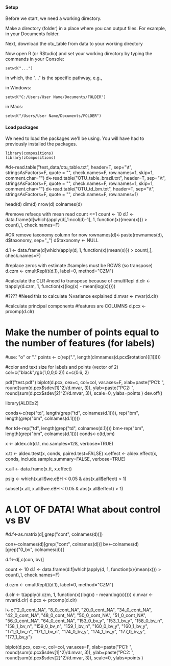 #### Setup

Before we start, we need a working directory.

Make a directory (folder) in a place where you can output files. For example, in your Documents folder.

Next, download the otu_table from data to your working directory

Now open R (or RStudio) and set your working directory by typing the commands in your Console:
````
setwd("...")
````

in which, the "..." is the specific pathway, e.g.,

in Windows: 
````
setwd("C:/Users/User Name/Documents/FOLDER")
````
in Macs:
````
setwd("/Users/User Name/Documents/FOLDER")
````

#### Load packages
We need to load the packages we'll be using. You will have had to previously installed the packages.
````
library(compositions)
library(zCompositions)
````

#d<-read.table("test_data/otu_table.txt", header=T, sep="\t", stringsAsFactors=F, quote = "", check.names=F, row.names=1, skip=1, comment.char="")
d<-read.table("OTU_table_brazil.txt", header=T, sep="\t", stringsAsFactors=F, quote = "", check.names=F, row.names=1, skip=1, comment.char="")
d<-read.table("OTU_td_bm.txt", header=T, sep="\t", stringsAsFactors=F, quote = "", check.names=F, row.names=1)


head(d)
dim(d)
nrow(d)
colnames(d)


#remove refseqs with mean read count <=1
count <- 10
d.1 <- data.frame(d[which(apply(d[,1:ncol(d)-1], 1, function(x){mean(x)}) > count),], check.names=F)

#OR remove taxonomy column for now
rownames(d)<-paste(rownames(d), d$taxonomy, sep="_")
d$taxonomy <- NULL

d.1 <- data.frame(d[which(apply(d, 1, function(x){mean(x)}) > count),], check.names=F)


#replace zeros with estimate
#samples must be ROWS (so transpose)
d.czm <- cmultRepl(t(d.1),  label=0, method="CZM")

#calculate the CLR
#need to transpose because of cmultRepl
d.clr <- t(apply(d.czm, 1, function(x){log(x) - mean(log(x))}))


#????
#Need this to calculate %variance explained
d.mvar <- mvar(d.clr)


#calculate principal components
#features are COLUMNS
d.pcx <- prcomp(d.clr)

# Make the number of points equal to the number of features (for labels)
#use: "o" or "."
points <- c(rep(".", length(dimnames(d.pcx$rotation)[[1]])))

#color and text size for labels and points (vector of 2)
col=c("black",rgb(1,0,0,0.2))
c=c(0.6, 2)

pdf("test.pdf")
biplot(d.pcx, cex=c, col=col, var.axes=F,
    xlab=paste("PC1: ", round(sum(d.pcx$sdev[1]^2)/d.mvar, 3)),
    ylab=paste("PC2: ", round(sum(d.pcx$sdev[2]^2)/d.mvar, 3)),
    scale=0, ylabs=points
)
dev.off()


library(ALDEx2)

conds<-c(rep("td", length(grep("td", colnames(d.1)))), rep("bm", length(grep("bm", colnames(d.1)))))

#or
td<-rep("td", length(grep("td", colnames(d.1))))
bm<-rep("bm", length(grep("bm", colnames(d.1))))
conds<-c(td,bm)


x <- aldex.clr(d.1, mc.samples=128, verbose=TRUE)


x.tt <- aldex.ttest(x, conds, paired.test=FALSE)
x.effect <- aldex.effect(x, conds, include.sample.summary=FALSE, verbose=TRUE)

x.all <- data.frame(x.tt, x.effect)


psig <- which(x.all$we.eBH < 0.05 & abs(x.all$effect) > 1)

subset(x.all, x.all$we.eBH < 0.05 & abs(x.all$effect) > 1)

# A LOT OF DATA! What about control vs BV

#d.f<-as.matrix(d[,grep("cont", colnames(d))])

con<-colnames(d)[grep("cont", colnames(d))]
bv<-colnames(d)[grep("0_bv", colnames(d))]

d.f<-d[,c(con, bv)]

count <- 10
d.1 <- data.frame(d.f[which(apply(d, 1, function(x){mean(x)}) > count),], check.names=F)

d.czm <- cmultRepl(t(d.1),  label=0, method="CZM")

d.clr <- t(apply(d.czm, 1, function(x){log(x) - mean(log(x))}))
d.mvar <- mvar(d.clr)
d.pcx <- prcomp(d.clr)

l<-c("2_0_cont_NA", "8_0_cont_NA", "20_0_cont_NA", "34_0_cont_NA", "42_0_cont_NA", "48_0_cont_NA", "50_0_cont_NA", "51_0_cont_NA", "56_0_cont_NA", "64_0_cont_NA", "153_0_bv_y", "153_1_bv_y", "158_0_bv_n", "158_1_bv_n", "159_0_bv_n", "159_1_bv_n", "160_0_bv_y", "160_1_bv_y", "171_0_bv_n", "171_1_bv_n", "174_0_bv_y", "174_1_bv_y", "177_0_bv_y", "177_1_bv_y")

biplot(d.pcx, cex=c, col=col, var.axes=F,
    xlab=paste("PC1: ", round(sum(d.pcx$sdev[1]^2)/d.mvar, 3)),
    ylab=paste("PC2: ", round(sum(d.pcx$sdev[2]^2)/d.mvar, 3)),
    scale=0, ylabs=points
)

